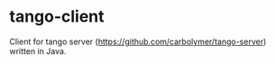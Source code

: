 tango-client
============
Client for tango server (https://github.com/carbolymer/tango-server) written in Java.
